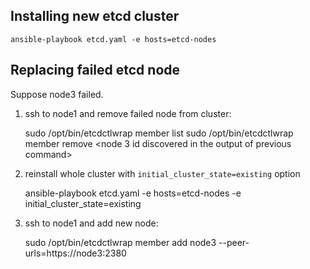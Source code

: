 

Installing new etcd cluster
--------------------------------

	ansible-playbook etcd.yaml -e hosts=etcd-nodes



Replacing failed etcd node
--------------------------------

Suppose node3 failed.

1.	ssh to node1 and remove failed node from cluster:

	sudo /opt/bin/etcdctlwrap member list
	sudo /opt/bin/etcdctlwrap member remove <node 3 id discovered in the output of previous command>

2.	reinstall whole cluster with `initial_cluster_state=existing` option
	
	ansible-playbook etcd.yaml -e hosts=etcd-nodes -e initial_cluster_state=existing

3.	ssh to node1 and add new node:

	sudo /opt/bin/etcdctlwrap member add node3 --peer-urls=https://node3:2380